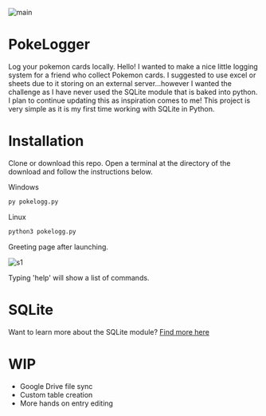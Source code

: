 ![main](https://github.com/JacksonPY/PokeLogger/blob/main/readmestuff/main.png)
# PokeLogger
Log your pokemon cards locally. Hello! I wanted to make a nice little logging system for a friend who collect Pokemon cards. I suggested to use excel or sheets due to it storing on an external server...however I wanted the challenge as I have never used the SQLite module that is baked into python. I plan to continue updating this as inspiration comes to me! This project is very simple as it is my first time working with SQLite in Python.



# Installation
Clone or download this repo. Open a terminal at the directory of the download and follow the instructions below.

Windows
```bash
py pokelogg.py
```
Linux
```bash
python3 pokelogg.py
```
Greeting page after launching.

![s1](https://github.com/JacksonPY/PokeLogger/blob/main/readmestuff/s1.png)

Typing 'help' will show a list of commands.

# SQLite
Want to learn more about the SQLite module?  [Find more here](https://docs.python.org/3/library/sqlite3.html)

# WIP
- Google Drive file sync
- Custom table creation
- More hands on entry editing
